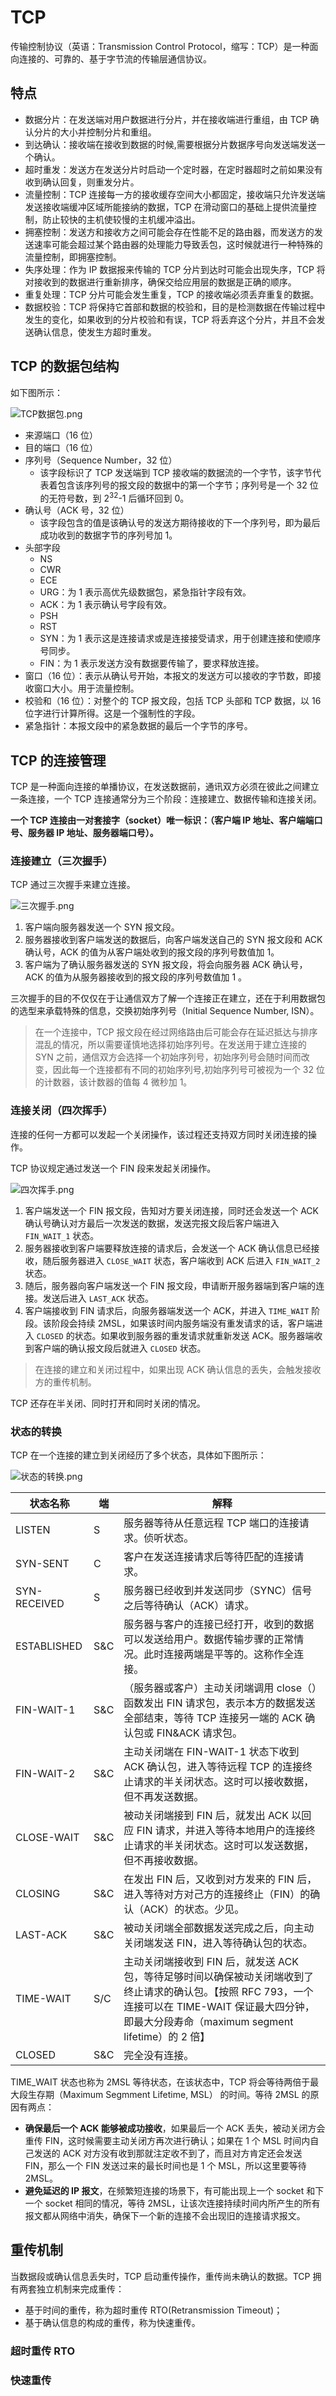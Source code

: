 # TCP

传输控制协议（英语：Transmission Control Protocol，缩写：TCP）是一种面向连接的、可靠的、基于字节流的传输层通信协议。

## 特点

- 数据分片：在发送端对用户数据进行分片，并在接收端进行重组，由 TCP 确认分片的大小并控制分片和重组。
- 到达确认：接收端在接收到数据的时候,需要根据分片数据序号向发送端发送一个确认。
- 超时重发：发送方在发送分片时启动一个定时器，在定时器超时之前如果没有收到确认回复，则重发分片。
- 流量控制：TCP 连接每一方的接收缓存空间大小都固定，接收端只允许发送端发送接收端缓冲区域所能接纳的数据，TCP 在滑动窗口的基础上提供流量控制，防止较快的主机使较慢的主机缓冲溢出。
- 拥塞控制：发送方和接收方之间可能会存在性能不足的路由器，而发送方的发送速率可能会超过某个路由器的处理能力导致丢包，这时候就进行一种特殊的流量控制，即拥塞控制。
- 失序处理：作为 IP 数据报来传输的 TCP 分片到达时可能会出现失序，TCP 将对接收到的数据进行重新排序，确保交给应用层的数据是正确的顺序。
- 重复处理：TCP 分片可能会发生重复，TCP 的接收端必须丢弃重复的数据。
- 数据校验：TCP 将保持它首部和数据的校验和，目的是检测数据在传输过程中发生的变化，如果收到的分片校验和有误，TCP 将丢弃这个分片，并且不会发送确认信息，使发生方超时重发。

## TCP 的数据包结构

如下图所示：

![TCP数据包.png](../assets/tcp-0.png)

- 来源端口（16 位）
- 目的端口（16 位）
- 序列号（Sequence Number，32 位）
  - 该字段标识了 TCP 发送端到 TCP 接收端的数据流的一个字节，该字节代表着包含该序列号的报文段的数据中的第一个字节；序列号是一个 32 位的无符号数，到 2<sup>32</sup>-1 后循环回到 0。
- 确认号（ACK 号，32 位）
  - 该字段包含的值是该确认号的发送方期待接收的下一个序列号，即为最后成功收到的数据字节的序列号加 1。
- 头部字段
  - NS
  - CWR
  - ECE
  - URG：为 1 表示高优先级数据包，紧急指针字段有效。
  - ACK：为 1 表示确认号字段有效。
  - PSH
  - RST
  - SYN：为 1 表示这是连接请求或是连接接受请求，用于创建连接和使顺序号同步。
  - FIN：为 1 表示发送方没有数据要传输了，要求释放连接。
- 窗口（16 位）：表示从确认号开始，本报文的发送方可以接收的字节数，即接收窗口大小。用于流量控制。
- 校验和（16 位）：对整个的 TCP 报文段，包括 TCP 头部和 TCP 数据，以 16 位字进行计算所得。这是一个强制性的字段。
- 紧急指针：本报文段中的紧急数据的最后一个字节的序号。

## TCP 的连接管理

TCP 是一种面向连接的单播协议，在发送数据前，通讯双方必须在彼此之间建立一条连接，一个 TCP 连接通常分为三个阶段：连接建立、数据传输和连接关闭。

**一个 TCP 连接由一对套接字（socket）唯一标识：（客户端 IP 地址、客户端端口号、服务器 IP 地址、服务器端口号）。**

### 连接建立（三次握手）

TCP 通过三次握手来建立连接。

![三次握手.png](../assets/tcp-1.png)

1. 客户端向服务器发送一个 SYN 报文段。
2. 服务器接收到客户端发送的数据后，向客户端发送自己的 SYN 报文段和 ACK 确认号，ACK 的值为从客户端处收到的报文段的序列号数值加 1。
3. 客户端为了确认服务器发送的 SYN 报文段，将会向服务器 ACK 确认号，ACK 的值为从服务器接收到的报文段的序列号数值加 1 。

三次握手的目的不仅仅在于让通信双方了解一个连接正在建立，还在于利用数据包的选型来承载特殊的信息，交换初始序列号（Initial Sequence Number, ISN）。

> 在一个连接中，TCP 报文段在经过网络路由后可能会存在延迟抵达与排序混乱的情况，所以需要谨慎地选择初始序列号。在发送用于建立连接的 SYN 之前，通信双方会选择一个初始序列号，初始序列号会随时间而改变，因此每一个连接都有不同的初始序列号,初始序列号可被视为一个 32 位的计数器，该计数器的值每 4 微秒加 1。

### 连接关闭（四次挥手）

连接的任何一方都可以发起一个关闭操作，该过程还支持双方同时关闭连接的操作。

TCP 协议规定通过发送一个 FIN 段来发起关闭操作。

![四次挥手.png](../assets/tcp-2.png)

1. 客户端发送一个 FIN 报文段，告知对方要关闭连接，同时还会发送一个 ACK 确认号确认对方最后一次发送的数据，发送完报文段后客户端进入 `FIN_WAIT_1` 状态。
2. 服务器接收到客户端要释放连接的请求后，会发送一个 ACK 确认信息已经接收，随后服务器进入 `CLOSE_WAIT` 状态，客户端收到 ACK 后进入 `FIN_WAIT_2` 状态。
3. 随后，服务器向客户端发送一个 FIN 报文段，申请断开服务器端到客户端的连接。发送后进入 `LAST_ACK` 状态。
4. 客户端接收到 FIN 请求后，向服务器端发送一个 ACK，并进入 `TIME_WAIT` 阶段。该阶段会持续 2MSL，如果该时间内服务端没有重发请求的话，客户端进入 `CLOSED` 的状态。如果收到服务器的重发请求就重新发送 ACK。服务器端收到客户端的确认报文段后就进入 `CLOSED` 状态。

> 在连接的建立和关闭过程中，如果出现 ACK 确认信息的丢失，会触发接收方的重传机制。

TCP 还存在半关闭、同时打开和同时关闭的情况。

### 状态的转换

TCP 在一个连接的建立到关闭经历了多个状态，具体如下图所示：

![状态的转换.png](../assets/tcp-3.png)

| 状态名称     | 端  | 解释                                                                                                                                                                                                     |
| ------------ | --- | -------------------------------------------------------------------------------------------------------------------------------------------------------------------------------------------------------- |
| LISTEN       | S   | 服务器等待从任意远程 TCP 端口的连接请求。侦听状态。                                                                                                                                                      |
| SYN-SENT     | C   | 客户在发送连接请求后等待匹配的连接请求。                                                                                                                                                                 |
| SYN-RECEIVED | S   | 服务器已经收到并发送同步（SYNC）信号之后等待确认（ACK）请求。                                                                                                                                            |
| ESTABLISHED  | S&C | 服务器与客户的连接已经打开，收到的数据可以发送给用户。数据传输步骤的正常情况。此时连接两端是平等的。这称作全连接。                                                                                       |
| FIN-WAIT-1   | S&C | （服务器或客户）主动关闭端调用 close（）函数发出 FIN 请求包，表示本方的数据发送全部结束，等待 TCP 连接另一端的 ACK 确认包或 FIN&ACK 请求包。                                                             |
| FIN-WAIT-2   | S&C | 主动关闭端在 FIN-WAIT-1 状态下收到 ACK 确认包，进入等待远程 TCP 的连接终止请求的半关闭状态。这时可以接收数据，但不再发送数据。                                                                           |
| CLOSE-WAIT   | S&C | 被动关闭端接到 FIN 后，就发出 ACK 以回应 FIN 请求，并进入等待本地用户的连接终止请求的半关闭状态。这时可以发送数据，但不再接收数据。                                                                      |
| CLOSING      | S&C | 在发出 FIN 后，又收到对方发来的 FIN 后，进入等待对方对己方的连接终止（FIN）的确认（ACK）的状态。少见。                                                                                                   |
| LAST-ACK     | S&C | 被动关闭端全部数据发送完成之后，向主动关闭端发送 FIN，进入等待确认包的状态。                                                                                                                             |
| TIME-WAIT    | S/C | 主动关闭端接收到 FIN 后，就发送 ACK 包，等待足够时间以确保被动关闭端收到了终止请求的确认包。【按照 RFC 793，一个连接可以在 TIME-WAIT 保证最大四分钟，即最大分段寿命（maximum segment lifetime）的 2 倍】 |
| CLOSED       | S&C | 完全没有连接。                                                                                                                                                                                           |

TIME_WAIT 状态也称为 2MSL 等待状态，在该状态中，TCP 将会等待两倍于最大段生存期（Maximum Segmment Lifetime, MSL） 的时间。等待 2MSL 的原因有两点：

- **确保最后一个 ACK 能够被成功接收**，如果最后一个 ACK 丢失，被动关闭方会重传 FIN，这时候需要主动关闭方再次进行确认；如果在 1 个 MSL 时间内自己发送的 ACK 对方没有收到那就注定收不到了，而且对方肯定还会发送 FIN，那么一个 FIN 发送过来的最长时间也是 1 个 MSL，所以这里要等待 2MSL。
- **避免延迟的 IP 报文**，在频繁短连接的场景下，有可能出现上一个 socket 和下一个 socket 相同的情况，等待 2MSL，让该次连接持续时间内所产生的所有报文都从网络中消失，确保下一个新的连接不会出现旧的连接请求报文。

## 重传机制

当数据段或确认信息丢失时，TCP 启动重传操作，重传尚未确认的数据。TCP 拥有两套独立机制来完成重传：

- 基于时间的重传，称为超时重传 RTO(Retransmission Timeout)；
- 基于确认信息的构成的重传，称为快速重传。

### 超时重传 RTO

### 快速重传
